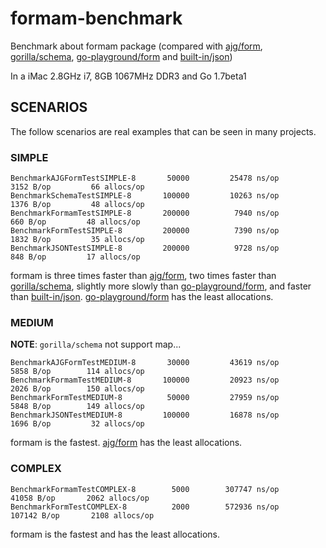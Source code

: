 formam-benchmark
================

Benchmark about formam package (compared with [ajg/form](https://github.com/ajg/form), [gorilla/schema](https://github.com/gorilla/schema), [go-playground/form](https://github.com/go-playground/form) and [built-in/json](http://golang.org/pkg/encoding/json/))

In a iMac 2.8GHz i7, 8GB 1067MHz DDR3 and Go 1.7beta1


SCENARIOS
---------

The follow scenarios are real examples that can be seen in many projects.

### SIMPLE

```
BenchmarkAJGFormTestSIMPLE-8   	   50000	     25478 ns/op	    3152 B/op	      66 allocs/op
BenchmarkSchemaTestSIMPLE-8    	  100000	     10263 ns/op	    1376 B/op	      48 allocs/op
BenchmarkFormamTestSIMPLE-8    	  200000	      7940 ns/op	     660 B/op	      48 allocs/op
BenchmarkFormTestSIMPLE-8      	  200000	      7390 ns/op	    1832 B/op	      35 allocs/op
BenchmarkJSONTestSIMPLE-8      	  200000	      9728 ns/op	     848 B/op	      17 allocs/op
```

formam is three times faster than [ajg/form](https://github.com/ajg/form), two times faster than [gorilla/schema](https://github.com/gorilla/schema), slightly more slowly than [go-playground/form](https://github.com/go-playground/form), and faster than [built-in/json](http://golang.org/pkg/encoding/json/).
[go-playground/form](https://github.com/go-playground/form) has the least allocations.

### MEDIUM

**NOTE**: `gorilla/schema` not support map...

```
BenchmarkAJGFormTestMEDIUM-8   	   30000	     43619 ns/op	    5858 B/op	     114 allocs/op
BenchmarkFormamTestMEDIUM-8    	  100000	     20923 ns/op	    2026 B/op	     150 allocs/op
BenchmarkFormTestMEDIUM-8      	   50000	     27959 ns/op	    5848 B/op	     149 allocs/op
BenchmarkJSONTestMEDIUM-8      	  100000	     16878 ns/op	    1696 B/op	      32 allocs/op
```

formam is the fastest.
[ajg/form](https://github.com/ajg/form) has the least allocations.

### COMPLEX

```
BenchmarkFormamTestCOMPLEX-8   	    5000	    307747 ns/op	   41058 B/op	    2062 allocs/op
BenchmarkFormTestCOMPLEX-8     	    2000	    572936 ns/op	  107142 B/op	    2108 allocs/op
```

formam is the fastest and has the least allocations.
